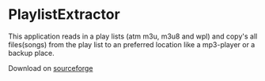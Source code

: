 # PlaylistExtractor
This application reads in a play lists (atm m3u, m3u8 and wpl) and copy's all files(songs) from the play list to an preferred location like a mp3-player or a backup place.

Download on [sourceforge](https://sourceforge.net/projects/playlistextract/)
